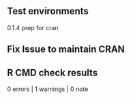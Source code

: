 ## Test environments
0.1.4 prep for cran
  
## Fix Issue to maintain CRAN


## R CMD check results

0 errors | 1 warnings | 0 note
